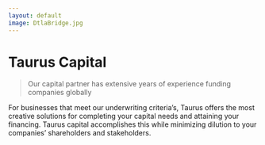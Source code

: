 ```yaml
---
layout: default
image: DtlaBridge.jpg
---
```


# Taurus Capital


> Our capital partner has extensive years of experience funding companies globally

For businesses that meet our underwriting criteria’s, Taurus offers the most
creative solutions for completing your capital needs and attaining your
financing. Taurus capital accomplishes this while minimizing dilution to your
companies’ shareholders and stakeholders.
